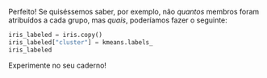 Perfeito! Se quiséssemos saber, por exemplo, não _quantos_ membros foram atribuídos a cada grupo, mas _quais_, poderíamos fazer o seguinte:

```python
iris_labeled = iris.copy()
iris_labeled["cluster"] = kmeans.labels_
iris_labeled
```

Experimente no seu caderno!